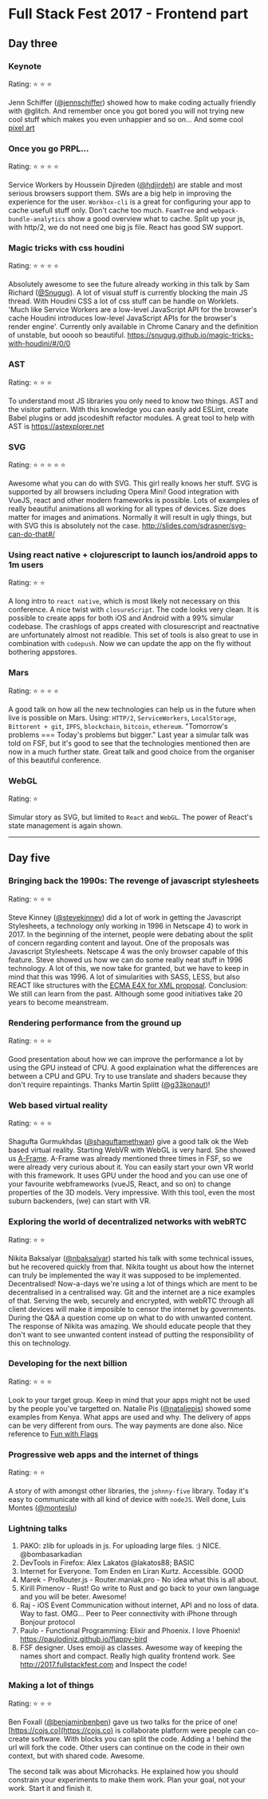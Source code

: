 # Full Stack Fest 2017 - Frontend part

## Day three

### Keynote
Rating: :star: :star: :star:

Jenn Schiffer ([@jennschiffer](https://twitter.com/jennschiffer)) showed how to make coding actually friendly with @glitch. And remember once you got bored you will not trying new cool stuff which makes you even unhappier and so on... And some cool [pixel art](http://jennmoney.biz/)

### Once you go PRPL...
Rating: :star: :star: :star: :star:

Service Workers by Houssein Djireden ([@hdjirdeh](https://twitter.com/hdjirdeh)) are stable and most serious browsers support them. SWs are a big help in improving the experience for the user. `Workbox-cli` is a great for configuring your app to cache usefull stuff only. Don't cache too much. `FoamTree` and `webpack-bundle-analytics` show a good overview what to cache. Split up your js, with http/2, we do not need one big js file. React has good SW support.

### Magic tricks with css houdini
Rating: :star: :star: :star: :star:

Absolutely awesome to see the future already working in this talk by Sam Richard ([@Snugug](https://twitter.com/Snugug)). A lot of visual stuff is currently blocking the main JS thread. With Houdini CSS a lot of css stuff can be handle on Worklets. 'Much like Service Workers are a low-level JavaScript API for the browser's cache Houdini introduces low-level JavaScript APIs for the browser's render engine'.
Currently only available in Chrome Canary and the definition of unstable, but ooooh so beautiful.
https://snugug.github.io/magic-tricks-with-houdini/#/0/0

### AST
Rating: :star: :star: :star:

To understand most JS libraries you only need to know two things. AST and the visitor pattern. With this knowledge you can easily add ESLint, create Babel plugins or add jscodeshift refactor modules.
A great tool to help with AST is https://astexplorer.net

### SVG
Rating: :star: :star: :star: :star: :star:

Awesome what you can do with SVG. This girl really knows her stuff. SVG is supported by all browsers including Opera Mini! Good integration with VueJS, react and other modern frameworks is possible. Lots of examples of really beautiful animations all working for all types of devices. Size does matter for images and animations. Normally it will result in ugly things, but with SVG this is absolutely not the case.
http://slides.com/sdrasner/svg-can-do-that#/

### Using react native + clojurescript to launch ios/android apps to 1m users
Rating: :star: :star:

A long intro to `react native`, which is most likely not necessary on this conference. A nice twist with `closureScript`. The code looks very clean. It is possible to create apps for both iOS and Android with a 99% simular codebase. The crashlogs of apps created with closurescript and reactnative are unfortunately almost not readible. This set of tools is also great to use in combination with `codepush`. Now we can update the app on the fly without bothering appstores.

### Mars
Rating: :star: :star: :star: :star:

A good talk on how all the new technologies can help us in the future when live is possible on Mars.
Using: `HTTP/2`, `ServiceWorkers`, `LocalStorage`, `Bittorent + git`, `IPFS`, `blockchain`, `bitcoin`, `ethereum`.
"Tomorrow's problems === Today's problems but bigger."
Last year a simular talk was told on FSF, but it's good to see that the technologies mentioned then are now in a much further state. Great talk and good choice from the organiser of this beautiful conference.

### WebGL
Rating: :star:

Simular story as SVG, but limited to `React` and `WebGL`. The power of React's state management is again shown.

---

## Day five

### Bringing back the 1990s: The revenge of javascript stylesheets
Rating: :star: :star: :star:

Steve Kinney ([@stevekinney](https://twitter.com/stevekinney)) did a lot of work in getting the Javascript Stylesheets, a technology only working in 1996 in Netscape 4) to work in 2017. In the beginning of the internet, people were debating about the split of concern regarding content and layout. One of the proposals was Javascript Stylesheets. Netscape 4 was the only browser capable of this feature. Steve showed us how we can do some really neat stuff in 1996 technology. A lot of this, we now take for granted, but we have to keep in mind that this was 1996. A lot of simularities with SASS, LESS, but also REACT like structures with the [ECMA E4X for XML proposal](https://en.wikipedia.org/wiki/ECMAScript_for_XML). Conclusion: We still can learn from the past. Although some good initiatives take 20 years to become meanstream.

### Rendering performance from the ground up
Rating: :star: :star: :star:

Good presentation about how we can improve the performance a lot by using the GPU instead of CPU. A good explaination what the differences are between a CPU and GPU. Try to use translate and shaders because they don't require repaintings. Thanks Martin Splitt ([@g33konaut](https://twitter.com/g33konaut))!

### Web based virtual reality
Rating: :star: :star: :star:

Shagufta Gurmukhdas ([@shaguftamethwan](https://twitter.com/shaguftamethwan)) give a good talk ok the Web based virtual reality. Starting WebVR with WebGL is very hard. She showed us [A-Frame](https://aframe.io). A-Frame was already mentioned three times in FSF, so we were already very curious about it. You can easily start your own VR world with this framework. It uses GPU under the hood and you can use one of your favourite webframeworks (vueJS, React, and so on) to change properties of the 3D models. Very impressive. With this tool, even the most suburn backenders, (we) can start with VR.

### Exploring the world of decentralized networks with webRTC
Rating: :star: :star:

Nikita Baksalyar ([@nbaksalyar](https://twitter.com/nbaksalyar)) started his talk with some technical issues, but he recovered quickly from that. Nikita tought us about how the internet can truly be implemented the way it was supposed to be implemented. Decentralised! Now-a-days we're using a lot of things which are ment to be decentralised in a centralised way. Git and the internet are a nice examples of that. Serving the web, securely and encrypted, with webRTC through all client devices will make it imposible to censor the internet by governments. During the Q&A a question come up on what to do with unwanted content. The response of Nikita was amazing. We should educate people that they don't want to see unwanted content instead of putting the responsibility of this on technology.

### Developing for the next billion
Rating: :star: :star: :star:

Look to your target group. Keep in mind that your apps might not be used by the people you've targetted on. Natalie Pis ([@nataliepis](https://twitter.com/nataliepis)) showed some examples from Kenya. What apps are used and why. The delivery of apps can be very different from ours. The way payments are done also.
Nice reference to [Fun with Flags](https://www.youtube.com/watch?v=hjzRbgxZXz8)

### Progressive web apps and the internet of things
Rating: :star: :star:

A story of with amongst other libraries, the `johnny-five` library. Today it's easy to communicate with all kind of device with `nodeJS`.
Well done, Luis Montes ([@monteslu](https://twitter.com/monteslu)) 

### Lightning talks

1. PAKO: zlib for uploads in js. For uploading large files. :) NICE. @bombasarkadian
2. DevTools in Firefox: Alex Lakatos @lakatos88;  BASIC
3. Internet for Everyone. Tom Enden en Liran Kurtz. Accessible. GOOD
4. Marek - ProRouter.js - Router.maniak.pro - No idea what this is all about.
5. Kirill Pimenov - Rust! Go write to Rust and go back to your own language and you will be beter. Awesome!
6. Raj - iOS Event Communication without internet, API and no loss of data. Way to fast. OMG... Peer to Peer connectivity with iPhone through Bonjour protocol
7. Paulo -  Functional Programming: Elixir and Phoenix. I love Phoenix! https://paulodiniz.github.io/flappy-bird
8. FSF designer. Uses emoiji as classes. Awesome way of keeping the names short and compact. Really high quality frontend work. See http://2017.fullstackfest.com and Inspect the code!

### Making a lot of things
Rating: :star: :star: :star:

Ben Foxall ([@benjaminbenben](https://twitter.com/benjaminbenben)) gave us two talks for the price of one!
[https://cojs.co](https://cojs.co) is collaborate platform were people can co-create software. With blocks you can split the code. Adding a ! behind the url will fork the code. Other users can continue on the code in their own context, but with shared code. Awesome.

The second talk was about Microhacks. He explained how you should constrain your experiments to make them work. Plan your goal, not your work. Start it and finish it.

